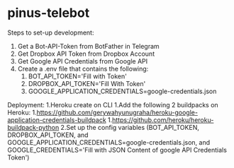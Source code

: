 # pinus-telebot

Steps to set-up development: 
1. Get a Bot-API-Token from BotFather in Telegram
2. Get Dropbox API Token from Dropbox Account
3. Get Google API Credentials from Google API
4. Create a .env file that contains the following: 
   1. BOT_API_TOKEN='Fill with Token'
   2. DROPBOX_API_TOKEN='Fill With Token'
   3. GOOGLE_APPLICATION_CREDENTIALS=google-credentials.json


Deployment:
1.Heroku create on CLI
1.Add the following 2 buildpacks on Heroku: 
    1.https://github.com/gerywahyunugraha/heroku-google-application-credentials-buildpack
    1.https://github.com/heroku/heroku-buildpack-python
2.Set up the config variables (BOT_API_TOKEN, DROPBOX_API_TOKEN, and GOOGLE_APPLICATION_CREDENTIALS=google-credentials.json, and GOOGLE_CREDENTIALS='Fill with JSON Content of google API Credentials Token')